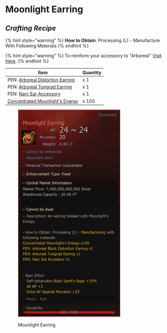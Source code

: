 # Moonlight Earring

## _Crafting Recipe_

{% hint style="warning" %}
**How to Obtain**: Processing (L) - Manufacture With Following Materials
{% endhint %}

{% hint style="warning" %}
To reinform your accessory to "Arboreal" [Visit Here](../../custom-items/accessory-change-item.md).
{% endhint %}

| Item                                                                                    | Quantity |
| --------------------------------------------------------------------------------------- | -------- |
| PEN: [Arboreal Distortion Earring](https://bdocodex.com/us/item/11871/#5)               | x 1      |
| PEN: [Arboreal Tungrad Earring](https://bdocodex.com/us/item/550904/#5)                 | x 1      |
| PEN: [Narc Ear Accessory](https://bdocodex.com/us/item/550802/#5)                       | x 1      |
| [Concentrated Moonlight's Energy](../../custom-items/concentrated-moonlights-energy.md) | x 100    |

<figure><img src="../../../.gitbook/assets/QQ截图20221102003549.png" alt=""><figcaption><p>Moonlight Earring</p></figcaption></figure>

